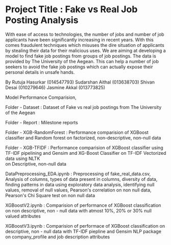 # Project Title : Fake vs Real Job Posting Analysis

  With ease of access to technologies, the number of jobs and number of job applicants have been significantly increasing in recent years. With this comes fraudulent techniques which misuses the dire situation of applicants by stealing their data for their malicious uses. We are aiming at developing a model to find fake job postings from groups of job postings. The data is provided by The University of the Aegean. This can help a number of job seekers to avoid the fake job postings which can actually expose their personal details in unsafe hands.

By
Rutuja Hasurkar (014547793)
Sudarshan Aithal (013638703)
Shivan Desai (010279646)
Jasmine Akkal (013773825)


Model Performance Comparision, 

Folder - Dataset  :  Dataset of Fake vs real job postings from The University of the Aegean 

Folder - Report  : Milestone reports

Folder - XGB-RandomForest  :  Performance comparision of XGBoost classifier and Random forest 
                                                                         on factorized, non-descriptive, non-null data

Folder - XGB-TFIDF  : Performance comparision of XGBoost classifier using TF-IDF pipelining and Gensim and XG-Boost Classifier on TF-IDF
                      Vectorized data using NLTK  
                                             on Descriptive, non-null data
                                             
DataPreprocessing_EDA.ipynb  :  Preprocessing of fake_real_data.csv, Analysis of columns, types of data present in columns, diversity of data, finding patterns in data using exploratory data analysis, identifying null values, removal of null values, Pearson's correlation on non null data, Pearson's Chi Square test on non null data

XGBoostV2.ipynb  : Comparision of performance of XGBoost classification on non descriptive, non - null data with atmost 10%, 20% or 30% null valued attributes

XGBoostV3.ipynb  :  Comparision of performace of XGBoost classification on descriptive, non - null data with TF-IDF piepline and Gensim NLP package on company_profile and job description attributes
